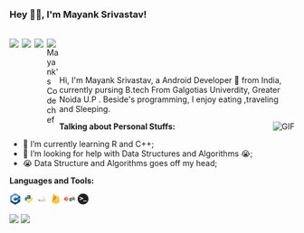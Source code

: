 ### Hey 👋🏽, I'm Mayank Srivastav!

<br/>


<a href="https://twitter.com/codelooper">
  <img align="left"  | Twitter" width="22px" src="https://cdn.jsdelivr.net/npm/simple-icons@v3/icons/twitter.svg" />
</a>
<a href="https://www.linkedin.com/in/mayank-srivastav-a733b7192/">
  <img align="left"  width="22px" src="https://cdn.jsdelivr.net/npm/simple-icons@v3/icons/linkedin.svg" />
</a>

<a href="https://www.instagram.com/_jagga_daku__/">
  <img align="left"  width="22px" src="https://cdn.jsdelivr.net/npm/simple-icons@v3/icons/instagram.svg" />
</a>
<a href="https://www.codechef.com/users/codelooper/">
  <img align="left" alt="Mayank's Codechef" width="22px" src="https://cdn.jsdelivr.net/npm/simple-icons@v3/icons/codechef.svg"/>
</a>


<br />
<br />
<br />

Hi, I'm Mayank Srivastav, a Android Developer 🚀 from India, currently pursing B.tech From Galgotias Univerdity, Greater Noida U.P . Beside's programming, I enjoy eating ,traveling and Sleeping.

  <img align="right" alt="GIF" src="https://media.giphy.com/media/836HiJc7pgzy8iNXCn/giphy.gif" />
  
**Talking about Personal Stuffs:**

- 🌱 I’m currently learning R and C++; 
- 🤔 I’m looking for help with Data Structures and Algorithms 😭;
- 😭 Data Structure and Algorithms goes off my head;



**Languages and Tools:**  

<code><img height="20" src="https://raw.githubusercontent.com/github/explore/80688e429a7d4ef2fca1e82350fe8e3517d3494d/topics/cpp/cpp.png"></code>
<code><img height="20" src="https://raw.githubusercontent.com/github/explore/80688e429a7d4ef2fca1e82350fe8e3517d3494d/topics/python/python.png"></code>
<code><img height="20" src="https://raw.githubusercontent.com/github/explore/80688e429a7d4ef2fca1e82350fe8e3517d3494d/topics/mysql/mysql.png"></code>
<code><img height="20" src="https://raw.githubusercontent.com/github/explore/80688e429a7d4ef2fca1e82350fe8e3517d3494d/topics/firebase/firebase.png"></code>
<code><img height="20" src="https://raw.githubusercontent.com/github/explore/80688e429a7d4ef2fca1e82350fe8e3517d3494d/topics/git/git.png"></code>
<code><img height="20" src="https://raw.githubusercontent.com/github/explore/80688e429a7d4ef2fca1e82350fe8e3517d3494d/topics/terminal/terminal.png"></code>



![](https://github-readme-stats.vercel.app/api?username=codelooper&show_icons=true&hide_border=true)
<img align="bottom" src="https://github-readme-stats.anuraghazra1.vercel.app/api/top-langs/?username=codelooper&layout=compact&theme=dark"/>

